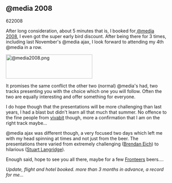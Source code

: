 <article><h1>@media 2008</h1><time><span class="day">6</span><span class="month">2</span><span class="year">2008</span></time><p>After long consideration, about 5 minutes that is, I booked for<a href="http://www.vivabit.com/atmedia2008/london/"> @media 2008</a>, I even got the super early bird discount. After being there for 3 times, including last November's @media ajax, I look forward to attending my 4th @media in a row.</p><a href="http://www.vivabit.com/atmedia2008/london/" title="@media2008' on Flickr.com"><img src="http://farm3.static.flickr.com/2320/2234446940_0b4191c65e.jpg" alt="@media2008.png" border="0" width="269" height="75" /></a><p>It promises the same conflict the other two (normal) @media's had, two tracks presenting you with the choice which one you will follow. Often the two are equally interesting and offer something for everyone.</p><p>I do hope though that the presentations will be more challenging than last years, I had a blast but didn't learn all that much that summer. No offence to the fine people from <a href="http://www.vivabit.com/">vivabit</a> though, more a confirmation that I am on the right track maybe...</p><p>@media ajax was different though, a very focused two days which left me with my head spinning at times and not just from the beer. The presentations there varied from extremely challenging (<a href="http://www.vivabit.com/atmediaAjax/speakers/#brendan">Brendan Eich</a>) to hilarious (<a href="http://www.vivabit.com/atmediaAjax/speakers/#stuart">Stuart Langridge</a>).</p><p>Enough said, hope to see you all there, maybe for a few <a href="http://fronteers.nl/">Fronteers</a> beers....</p><p><em>Update, flight and hotel booked. more than 3 months in advance, a record for me...</em></p></article>